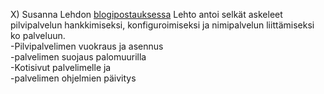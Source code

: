X) Susanna Lehdon [blogipostauksessa](https://susannalehto.fi/2022/teoriasta-kaytantoon-pilvipalvelimen-avulla-h4/) Lehto antoi selkät askeleet pilvipalvelun hankkimiseksi, konfiguroimiseksi ja nimipalvelun liittämiseksi ko palveluun.  
  -Pilvipalvelimen vuokraus ja asennus  
  -palvelimen suojaus palomuurilla  
  -Kotisivut palvelimelle ja  
  -palvelimen ohjelmien päivitys  


